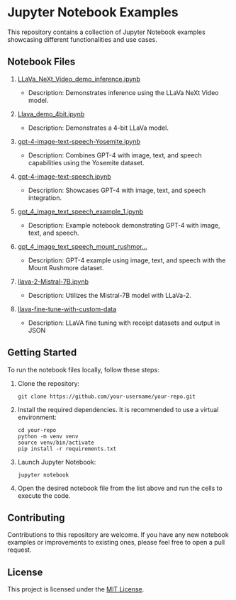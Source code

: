 # Jupyter Notebook Examples

This repository contains a collection of Jupyter Notebook examples showcasing different functionalities and use cases.

## Notebook Files

1. [LLaVa_NeXt_Video_demo_inference.ipynb](./LLaVa_NeXT_Video_demo_inference.ipynb)
   - Description: Demonstrates inference using the LLaVa NeXt Video model.

2. [Llava_demo_4bit.ipynb](./Llava_demo_4bit.ipynb)
   - Description: Demonstrates a 4-bit LLaVa model.

3. [gpt-4-image-text-speech-Yosemite.ipynb](./gpt-4-image-text-speech-Yosemite.ipynb)
   - Description: Combines GPT-4 with image, text, and speech capabilities using the Yosemite dataset.

4. [gpt-4-image-text-speech.ipynb](./gpt-4-image-text-speech.ipynb)
   - Description: Showcases GPT-4 with image, text, and speech integration.

5. [gpt_4_image_text_speech_example_1.ipynb](./gpt_4_image_text_speech_example_1.ipynb)
   - Description: Example notebook demonstrating GPT-4 with image, text, and speech.

6. [gpt_4_image_text_speech_mount_rushmor...](./gpt_4_image_text_speech_mount_rushmor...)
   - Description: GPT-4 example using image, text, and speech with the Mount Rushmore dataset.

7. [llava-2-Mistral-7B.ipynb](./llava-2-Mistral-7B.ipynb)
   - Description: Utilizes the Mistral-7B model with LLaVa-2.
8. [llava-fine-tune-with-custom-data](./Fine_tune_LLaVa_on_a_custom_dataset.ipynb)
   - Description: LLaVA fine tuning with receipt datasets and output in JSON
## Getting Started

To run the notebook files locally, follow these steps:

1. Clone the repository:
   ```
   git clone https://github.com/your-username/your-repo.git
   ```

2. Install the required dependencies. It is recommended to use a virtual environment:
   ```
   cd your-repo
   python -m venv venv
   source venv/bin/activate
   pip install -r requirements.txt
   ```

3. Launch Jupyter Notebook:
   ```
   jupyter notebook
   ```

4. Open the desired notebook file from the list above and run the cells to execute the code.

## Contributing

Contributions to this repository are welcome. If you have any new notebook examples or improvements to existing ones, please feel free to open a pull request.

## License

This project is licensed under the [MIT License](LICENSE).
